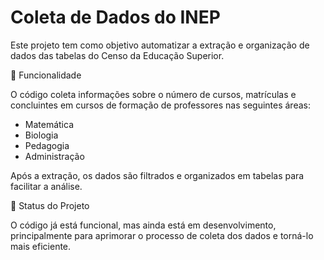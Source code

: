 # Coleta de Dados do INEP

Este projeto tem como objetivo automatizar a extração e organização de dados das tabelas do Censo da Educação Superior.

📌 Funcionalidade

O código coleta informações sobre o número de cursos, matrículas e concluintes em cursos de formação de professores nas seguintes áreas:

  * Matemática
  * Biologia
  * Pedagogia
  * Administração

Após a extração, os dados são filtrados e organizados em tabelas para facilitar a análise.

🚀 Status do Projeto

O código já está funcional, mas ainda está em desenvolvimento, principalmente para aprimorar o processo de coleta dos dados e torná-lo mais eficiente.
